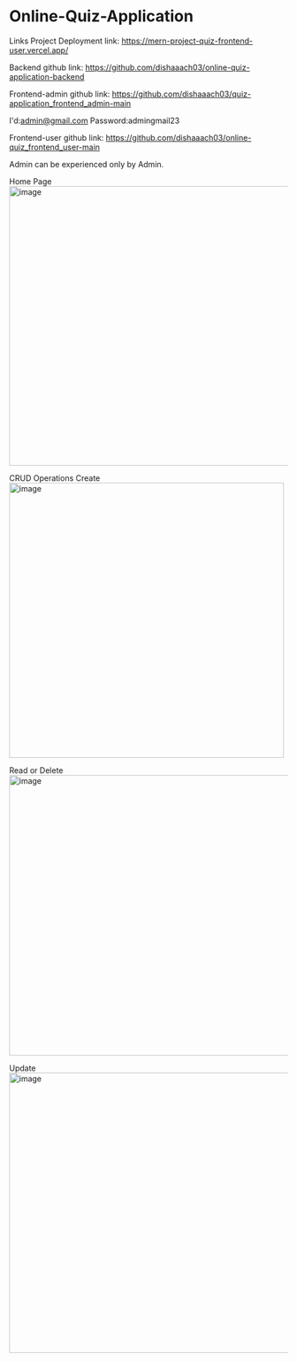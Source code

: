 # Online-Quiz-Application

Links
Project Deployment link: https://mern-project-quiz-frontend-user.vercel.app/

Backend github link: https://github.com/dishaaach03/online-quiz-application-backend 

Frontend-admin github link: https://github.com/dishaaach03/quiz-application_frontend_admin-main  

I'd:admin@gmail.com
Password:admingmail23

Frontend-user github link: https://github.com/dishaaach03/online-quiz_frontend_user-main 

Admin
can be experienced only by Admin.

Home Page
<img width="505" alt="image" src="https://github.com/dishaaach03/Online-Quiz-Application/assets/112333295/2e832c13-eba3-498c-a5d0-629d8122e8b6">


CRUD Operations
Create
<img width="497" alt="image" src="https://github.com/dishaaach03/Online-Quiz-Application/assets/112333295/b296067e-be73-4e73-8427-1f42934e34c4">



Read or Delete
<img width="507" alt="image" src="https://github.com/dishaaach03/Online-Quiz-Application/assets/112333295/32e7139f-a345-4bae-b657-67b78b48cc87">


Update
<img width="506" alt="image" src="https://github.com/dishaaach03/Online-Quiz-Application/assets/112333295/783a3c84-d6e9-4ca9-a3b5-d1db02408f2a">
